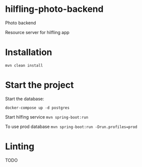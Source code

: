 # hilfling-photo-backend
Photo backend

Resource server for hilfling app

# Installation

`mvn clean install`

# Start the project

Start the database:

`docker-compose up -d postgres`

Start hilfing service
`mvn spring-boot:run`

To use prod database
`mvn spring-boot:run -Drun.profiles=prod`

# Linting
TODO




